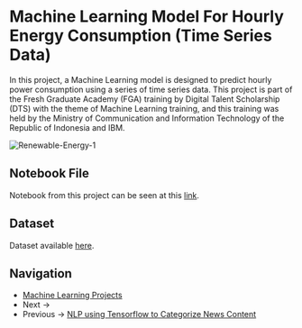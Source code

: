 # Machine Learning Model For Hourly Energy Consumption (Time Series Data)
In this project, a Machine Learning model is designed to predict hourly power consumption using a series of time series data. This project is part of the Fresh Graduate Academy (FGA) training by Digital Talent Scholarship (DTS) with the theme of Machine Learning training, and this training was held by the Ministry of Communication and Information Technology of the Republic of Indonesia and IBM.

![Renewable-Energy-1](https://user-images.githubusercontent.com/42953630/136904626-f9be939f-72e6-4736-b18a-b7f5f1597ff5.jpeg)


## Notebook File
Notebook from this project can be seen at this [link]().

## Dataset
Dataset available [here](https://github.com/madityarafip/My-Machine-Learning/blob/main/Dataset/DOM_hourly.csv?raw=true).

## Navigation
+ [Machine Learning Projects](https://github.com/madityarafip/My-Machine-Learning/tree/main/ML-Projects) 
+ Next -> []()
+ Previous -> [NLP using Tensorflow to Categorize News Content](https://github.com/madityarafip/My-Machine-Learning/blob/main/ML-Projects/NLP-NewsContent/README.md)
